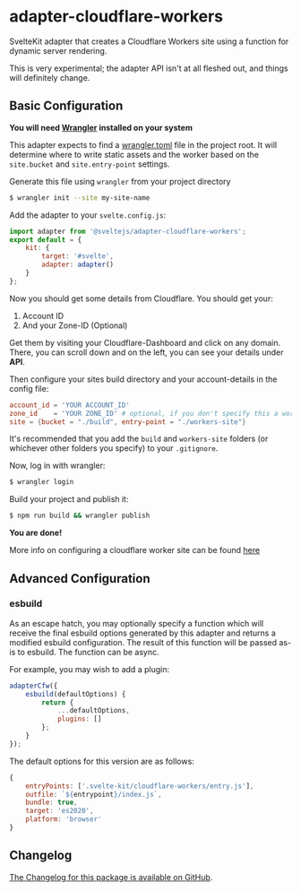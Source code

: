 # adapter-cloudflare-workers

SvelteKit adapter that creates a Cloudflare Workers site using a function for dynamic server rendering.

This is very experimental; the adapter API isn't at all fleshed out, and things will definitely change.

## Basic Configuration

**You will need [Wrangler](https://developers.cloudflare.com/workers/cli-wrangler/install-update) installed on your system**

This adapter expects to find a [wrangler.toml](https://developers.cloudflare.com/workers/platform/sites/configuration) file in the project root. It will determine where to write static assets and the worker based on the `site.bucket` and `site.entry-point` settings.

Generate this file using `wrangler` from your project directory

```sh
$ wrangler init --site my-site-name
```

Add the adapter to your `svelte.config.js`:

```js
import adapter from '@sveltejs/adapter-cloudflare-workers';
export default = {
    kit: {
        target: '#svelte',
        adapter: adapter()
    }
};
```

Now you should get some details from Cloudflare. You should get your:

1. Account ID
2. And your Zone-ID (Optional)

Get them by visiting your Cloudflare-Dashboard and click on any domain. There, you can scroll down and on the left, you can see your details under **API**.

Then configure your sites build directory and your account-details in the config file:

```toml
account_id = 'YOUR ACCOUNT_ID'
zone_id    = 'YOUR ZONE_ID' # optional, if you don't specify this a workers.dev subdomain will be used.
site = {bucket = "./build", entry-point = "./workers-site"}
```

It's recommended that you add the `build` and `workers-site` folders (or whichever other folders you specify) to your `.gitignore`.

Now, log in with wrangler:

```sh
$ wrangler login
```

Build your project and publish it:

```sh
$ npm run build && wrangler publish
```

**You are done!**


More info on configuring a cloudflare worker site can be found [here](https://developers.cloudflare.com/workers/platform/sites/start-from-existing)

## Advanced Configuration

### esbuild

As an escape hatch, you may optionally specify a function which will receive the final esbuild options generated by this adapter and returns a modified esbuild configuration. The result of this function will be passed as-is to esbuild. The function can be async.

For example, you may wish to add a plugin:

```js
adapterCfw({
	esbuild(defaultOptions) {
		return {
			...defaultOptions,
			plugins: []
		};
	}
});
```

The default options for this version are as follows:

```js
{
    entryPoints: ['.svelte-kit/cloudflare-workers/entry.js'],
    outfile: `${entrypoint}/index.js`,
    bundle: true,
    target: 'es2020',
    platform: 'browser'
}
```

## Changelog

[The Changelog for this package is available on GitHub](https://github.com/sveltejs/kit/blob/master/packages/adapter-cloudflare-workers/CHANGELOG.md).
